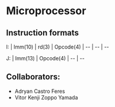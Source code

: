 # Microprocessor

## Instruction formats
I: 
| Imm(10)  | rd(3) | Opcode(4)
| --      | --    | --

J: 
| Imm(13)   | Opcode(4)
| --        | --


## Collaborators:
- Adryan Castro Feres
- Vitor Kenji Zoppo Yamada

